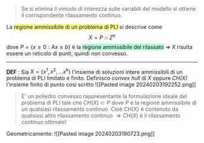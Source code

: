 >Se si elimina il vincolo di interezza sulle variabili del modello si ottiene il corrispondente rilassamento continuo.

La <span style="background:#fff88f">regione ammissibile di un problema di PLI </span>si descrive come$$ X = P \cap Z^{n} $$
dove $P=\{x \geq0 : Ax \geq b\}$ è la <span style="background:#affad1">regione ammissibile del rilassato</span> $\Rightarrow$ $X$ risulta essere un reticolo di punti, quindi non convesso.

---

**DEF** :
 Sia $X=\{x^{1}, x^{2}, \dots x^k\}$ l'insieme di soluzioni intere ammissibili di un problema di PLI limitato e finito. 
 Definisco *convex hull* di $X$ oppure *CH($X$)* l'insieme finito di punto così scritto
![[Pasted image 20240203192252.png]]

>E' un poliedro convesso rappresentante la formulazione ideale del problema di PLI tale che $CH(X) \subset P$ dove $P$ è la regione ammissibile di un qualsiasi rilassamento continuo. Cioè CH(X) è contenuto da qualsiasi altro rilassamento continuo $\Rightarrow  CH(X)$ è il rilassamento continuo ottimale! 


Geometricamente:
![[Pasted image 20240203190723.png]]